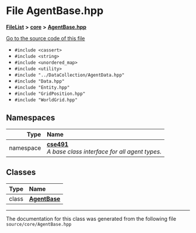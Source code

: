 

# File AgentBase.hpp



[**FileList**](files.md) **>** [**core**](dir_0d27ce74e9bd514c31e1d63efab6b388.md) **>** [**AgentBase.hpp**](_agent_base_8hpp.md)

[Go to the source code of this file](_agent_base_8hpp_source.md)



* `#include <cassert>`
* `#include <string>`
* `#include <unordered_map>`
* `#include <utility>`
* `#include "../DataCollection/AgentData.hpp"`
* `#include "Data.hpp"`
* `#include "Entity.hpp"`
* `#include "GridPosition.hpp"`
* `#include "WorldGrid.hpp"`













## Namespaces

| Type | Name |
| ---: | :--- |
| namespace | [**cse491**](namespacecse491.md) <br>_A base class interface for all agent types._  |


## Classes

| Type | Name |
| ---: | :--- |
| class | [**AgentBase**](classcse491_1_1_agent_base.md) <br> |



















































------------------------------
The documentation for this class was generated from the following file `source/core/AgentBase.hpp`

